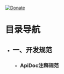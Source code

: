 [![Donate](http://www.zongdaosoft.com/static/index/images/logo.png)](http://www.zongdaosoft.com/)
# 目录导航
* ## 一、开发规范
  * ### ApiDoc注释规范